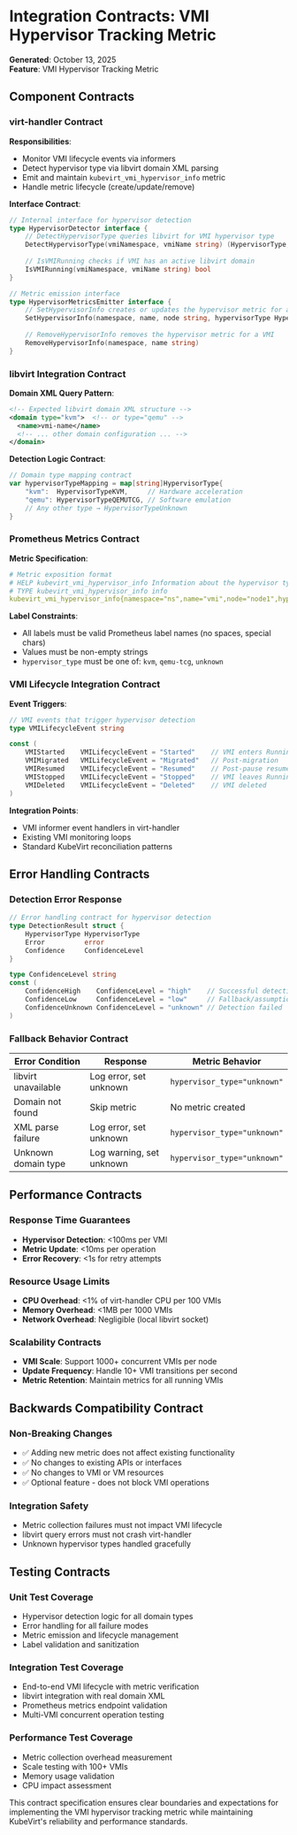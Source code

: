 # Integration Contracts: VMI Hypervisor Tracking Metric

**Generated**: October 13, 2025  
**Feature**: VMI Hypervisor Tracking Metric

## Component Contracts

### virt-handler Contract

**Responsibilities**:
- Monitor VMI lifecycle events via informers
- Detect hypervisor type via libvirt domain XML parsing  
- Emit and maintain `kubevirt_vmi_hypervisor_info` metric
- Handle metric lifecycle (create/update/remove)

**Interface Contract**:
```go
// Internal interface for hypervisor detection
type HypervisorDetector interface {
    // DetectHypervisorType queries libvirt for VMI hypervisor type
    DetectHypervisorType(vmiNamespace, vmiName string) (HypervisorType, error)
    
    // IsVMIRunning checks if VMI has an active libvirt domain
    IsVMIRunning(vmiNamespace, vmiName string) bool
}

// Metric emission interface
type HypervisorMetricsEmitter interface {
    // SetHypervisorInfo creates or updates the hypervisor metric for a VMI
    SetHypervisorInfo(namespace, name, node string, hypervisorType HypervisorType)
    
    // RemoveHypervisorInfo removes the hypervisor metric for a VMI
    RemoveHypervisorInfo(namespace, name string)
}
```

### libvirt Integration Contract

**Domain XML Query Pattern**:
```xml
<!-- Expected libvirt domain XML structure -->
<domain type="kvm">  <!-- or type="qemu" -->
  <name>vmi-name</name>
  <!-- ... other domain configuration ... -->
</domain>
```

**Detection Logic Contract**:
```go
// Domain type mapping contract
var hypervisorTypeMapping = map[string]HypervisorType{
    "kvm":  HypervisorTypeKVM,     // Hardware acceleration
    "qemu": HypervisorTypeQEMUTCG, // Software emulation
    // Any other type → HypervisorTypeUnknown
}
```

### Prometheus Metrics Contract

**Metric Specification**:
```yaml
# Metric exposition format
# HELP kubevirt_vmi_hypervisor_info Information about the hypervisor type used by a VirtualMachineInstance
# TYPE kubevirt_vmi_hypervisor_info info
kubevirt_vmi_hypervisor_info{namespace="ns",name="vmi",node="node1",hypervisor_type="kvm"} 1
```

**Label Constraints**:
- All labels must be valid Prometheus label names (no spaces, special chars)
- Values must be non-empty strings
- `hypervisor_type` must be one of: `kvm`, `qemu-tcg`, `unknown`

### VMI Lifecycle Integration Contract

**Event Triggers**:
```go
// VMI events that trigger hypervisor detection
type VMILifecycleEvent string

const (
    VMIStarted    VMILifecycleEvent = "Started"    // VMI enters Running phase
    VMIMigrated   VMILifecycleEvent = "Migrated"   // Post-migration
    VMIResumed    VMILifecycleEvent = "Resumed"    // Post-pause resume
    VMIStopped    VMILifecycleEvent = "Stopped"    // VMI leaves Running phase
    VMIDeleted    VMILifecycleEvent = "Deleted"    // VMI deleted
)
```

**Integration Points**:
- VMI informer event handlers in virt-handler
- Existing VMI monitoring loops
- Standard KubeVirt reconciliation patterns

## Error Handling Contracts

### Detection Error Response

```go
// Error handling contract for hypervisor detection
type DetectionResult struct {
    HypervisorType HypervisorType
    Error          error
    Confidence     ConfidenceLevel
}

type ConfidenceLevel string
const (
    ConfidenceHigh    ConfidenceLevel = "high"    // Successful detection
    ConfidenceLow     ConfidenceLevel = "low"     // Fallback/assumption
    ConfidenceUnknown ConfidenceLevel = "unknown" // Detection failed
)
```

### Fallback Behavior Contract

| Error Condition | Response | Metric Behavior |
|-----------------|----------|-----------------|
| libvirt unavailable | Log error, set unknown | `hypervisor_type="unknown"` |
| Domain not found | Skip metric | No metric created |
| XML parse failure | Log error, set unknown | `hypervisor_type="unknown"` |
| Unknown domain type | Log warning, set unknown | `hypervisor_type="unknown"` |

## Performance Contracts

### Response Time Guarantees
- **Hypervisor Detection**: <100ms per VMI
- **Metric Update**: <10ms per operation
- **Error Recovery**: <1s for retry attempts

### Resource Usage Limits
- **CPU Overhead**: <1% of virt-handler CPU per 100 VMIs
- **Memory Overhead**: <1MB per 1000 VMIs  
- **Network Overhead**: Negligible (local libvirt socket)

### Scalability Contracts
- **VMI Scale**: Support 1000+ concurrent VMIs per node
- **Update Frequency**: Handle 10+ VMI transitions per second
- **Metric Retention**: Maintain metrics for all running VMIs

## Backwards Compatibility Contract

### Non-Breaking Changes
- ✅ Adding new metric does not affect existing functionality
- ✅ No changes to existing APIs or interfaces
- ✅ No changes to VMI or VM resources
- ✅ Optional feature - does not block VMI operations

### Integration Safety
- Metric collection failures must not impact VMI lifecycle
- libvirt query errors must not crash virt-handler
- Unknown hypervisor types handled gracefully

## Testing Contracts

### Unit Test Coverage
- Hypervisor detection logic for all domain types
- Error handling for all failure modes
- Metric emission and lifecycle management
- Label validation and sanitization

### Integration Test Coverage  
- End-to-end VMI lifecycle with metric verification
- libvirt integration with real domain XML
- Prometheus metrics endpoint validation
- Multi-VMI concurrent operation testing

### Performance Test Coverage
- Metric collection overhead measurement
- Scale testing with 100+ VMIs
- Memory usage validation
- CPU impact assessment

This contract specification ensures clear boundaries and expectations for implementing the VMI hypervisor tracking metric while maintaining KubeVirt's reliability and performance standards.